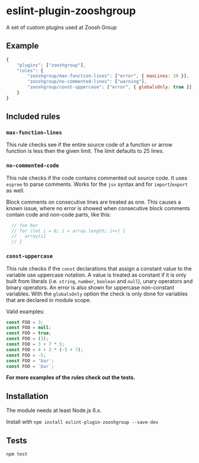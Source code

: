 # eslint-plugin-zooshgroup

A set of custom plugins used at Zoosh Group

## Example

```js
{
    "plugins": ["zooshgroup"],
    "rules": {
        "zooshgroup/max-function-lines": ["error", { maxLines: 20 }],
        "zooshgroup/no-commented-lines": ["warning"],
        "zooshgroup/const-uppercase": ["error", { globalsOnly: true }],
    }
}
```

## Included rules

### `max-function-lines`

This rule checks see if the entire source code of a function or arrow function is less
then the given limit. The limit defaults to 25 lines.

### `no-commented-code`

This rule checks if the code contains commented out source code. It uses `espree` to parse comments. Works for the `jsx` syntax and for `import`/`export` as well.

Block comments on consecutive lines are treated as one. This causes a known issue, where no error is showed when consecutive block comments contain code and non-code parts, like this:

```js
  // foo bar
  // for (let i = 0; i < array.length; i++) {
  //   array[i]
  // }
```

### `const-uppercase`

This rule checks if the `const` declarations that assign a constant value to the variable use uppercase notation. A value is treated as constant if it is only built from literals (i.e. `string`, `number`, `boolean` and `null`), unary operators and binary operators. An error is also shown for uppercase non-constant variables. With the `globalsOnly` option the check is only done for variables that are declared in module scope.

Valid examples:
```js
const FOO = 3;
const FOO = null;
const FOO = true;
const FOO = (3);
const FOO = 3 + 7 * 5;
const FOO = 4 + 3 * (-5 + 7);
const FOO = -5;
const FOO = 'bar';
const FOO = `bar`;
```

**For more examples of the rules check out the tests.**

## Installation

The module needs at least Node.js 6.x.

Install with `npm install eslint-plugin-zooshgroup --save-dev`

## Tests

`npm test`
